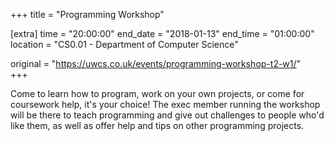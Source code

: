 +++
title = "Programming Workshop"

[extra]
time = "20:00:00"
end_date = "2018-01-13"
end_time = "01:00:00"
location = "CS0.01 - Department of Computer Science"

original = "https://uwcs.co.uk/events/programming-workshop-t2-w1/"    
+++

Come to learn how to program, work on your own projects, or come for coursework help, it's your choice\! The exec member running the workshop will be there to teach programming and give out challenges to people who'd like them, as well as offer help and tips on other programming projects.

